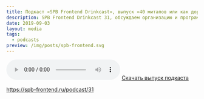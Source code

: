 ```yaml
---
title: Подкаст «SPB Frontend Drinkcast», выпуск «40 митапов или как дорасти до конференции»
description: SPB Frontend Drinkcast 31, обсуждаем организацию и программу PiterJS conf
date: 2019-09-03
layout: media
tags:
  - podcasts
preview: /img/posts/spb-frontend.svg
---
```


<audio controls>
  <source class="u-audio" preload="auto" src="/media/SPB-Frontend-Drinkcast-26.mp3" type="audio/mpeg">
  <a href="/media/SPB-Frontend-Drinkcast-31.mp3" download>Скачать выпуск подкаста</a>
</audio>
<a href="/media/SPB-Frontend-Drinkcast-31.mp3" download>Скачать выпуск подкаста</a>

https://spb-frontend.ru/podcast/31
